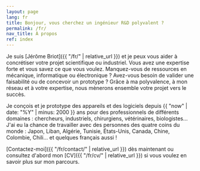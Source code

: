 ```yaml
---
layout: page
lang: fr
title: Bonjour, vous cherchez un ingénieur R&D polyvalent ?
permalink: /fr/
nav_title: À propos
ref: index
---
```


Je suis [Jérôme Briot]({{ "/fr/" | relative_url }}) et je peux vous aider à concrétiser votre projet scientifique ou industriel. Vous avez une expertise forte et vous savez ce que vous voulez. Manquez-vous de ressources en mécanique, informatique ou électronique&nbsp;? Avez-vous besoin de valider une faisabilité ou de concevoir un prototype&nbsp;? Grâce à ma polyvalence, à mon réseau et à votre expertise, nous mènerons ensemble votre projet vers le succès.

Je conçois et je prototype des appareils et des logiciels depuis {{ "now" | date: "%Y" | minus: 2000 }} ans pour des professionnels de différents domaines&nbsp;: chercheurs, industriels, chirurgiens, vétérinaires, biologistes… J'ai eu la chance de travailler avec des personnes des quatre coins du monde&nbsp;: Japon, Liban, Algérie, Tunisie, États-Unis, Canada, Chine, Colombie, Chili… et quelques français aussi&nbsp;!

[Contactez-moi]({{ "/fr/contact/" | relative_url }}) dès maintenant ou consultez d'abord mon [CV]({{ "/fr/cv/" | relative_url }}) si vous voulez en savoir plus sur mon parcours.